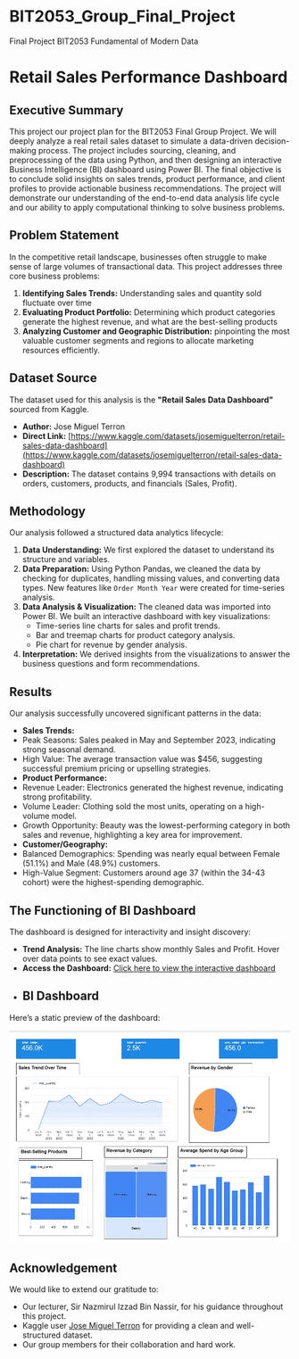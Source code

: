 # BIT2053_Group_Final_Project
Final Project BIT2053 Fundamental of Modern Data 
# Retail Sales Performance Dashboard

## Executive Summary
This project our project plan for the BIT2053 Final Group Project. We will deeply analyze a real retail sales dataset to simulate a data-driven decision-making process. The project includes sourcing, cleaning, and preprocessing of the data using Python, and then designing an interactive Business Intelligence (BI) dashboard using Power BI. The final objective is to conclude solid insights on sales trends, product performance, and client profiles to provide actionable business recommendations. The project will demonstrate our understanding of the end-to-end data analysis life cycle and our ability to apply computational thinking to solve business problems.

## Problem Statement
In the competitive retail landscape, businesses often struggle to make sense of large volumes of transactional data. This project addresses three core business problems:
1.  **Identifying Sales Trends:** Understanding sales and quantity sold fluctuate over time
2.  **Evaluating Product Portfolio:** Determining which product categories generate the highest revenue, and what are the best-selling products
3.  **Analyzing Customer and Geographic Distribution:** pinpointing the most valuable customer segments and regions to allocate marketing resources efficiently.

## Dataset Source
The dataset used for this analysis is the **"Retail Sales Data Dashboard"** sourced from Kaggle.

*   **Author:** Jose Miguel Terron
*   **Direct Link:** [https://www.kaggle.com/datasets/josemiguelterron/retail-sales-data-dashboard](https://www.kaggle.com/datasets/josemiguelterron/retail-sales-data-dashboard)
*   **Description:** The dataset contains 9,994 transactions with details on orders, customers, products, and financials (Sales, Profit).

## Methodology
Our analysis followed a structured data analytics lifecycle:
1.  **Data Understanding:** We first explored the dataset to understand its structure and variables.
2.  **Data Preparation:** Using Python Pandas, we cleaned the data by checking for duplicates, handling missing values, and converting data types. New features like `Order Month Year` were created for time-series analysis.
3.  **Data Analysis & Visualization:** The cleaned data was imported into Power BI. We built an interactive dashboard with key visualizations:
    *   Time-series line charts for sales and profit trends.
    *   Bar and treemap charts for product category analysis.
    *   Pie chart for revenue by gender analysis.
4.  **Interpretation:** We derived insights from the visualizations to answer the business questions and form recommendations.

## Results
Our analysis successfully uncovered significant patterns in the data:
*   **Sales Trends:**
*   Peak Seasons: Sales peaked in May and September 2023, indicating strong seasonal demand.
*   High Value: The average transaction value was $456, suggesting successful premium pricing or upselling strategies.
*   **Product Performance:**
*   Revenue Leader: Electronics generated the highest revenue, indicating strong profitability.
*   Volume Leader: Clothing sold the most units, operating on a high-volume model.
*   Growth Opportunity: Beauty was the lowest-performing category in both sales and revenue, highlighting a  key area for improvement.
*   **Customer/Geography:**
*   Balanced Demographics: Spending was nearly equal between Female (51.1%) and Male (48.9%) customers.
*   High-Value Segment: Customers around age 37 (within the 34-43 cohort) were the highest-spending demographic.

## The Functioning of BI Dashboard
The dashboard is designed for interactivity and insight discovery:
*   **Trend Analysis:** The line charts show monthly Sales and Profit. Hover over data points to see exact values.
*   **Access the Dashboard:** [Click here to view the interactive dashboard](https://lookerstudio.google.com/u/0/reporting/f1f41b6f-3d24-4dbd-9d53-41e82dd6c1b3/page/p_4xx8myxvvd?s=iCFpXGjr68Y)
*   ## BI Dashboard

Here’s a static preview of the dashboard:

![Dashboard Preview](dashboard.png.png)






## Acknowledgement
We would like to extend our gratitude to:
*   Our lecturer, Sir Nazmirul Izzad Bin Nassir, for his guidance throughout this project.
*   Kaggle user [Jose Miguel Terron](https://www.kaggle.com/josemiguelterron) for providing a clean and well-structured dataset.
*   Our group members for their collaboration and hard work.
